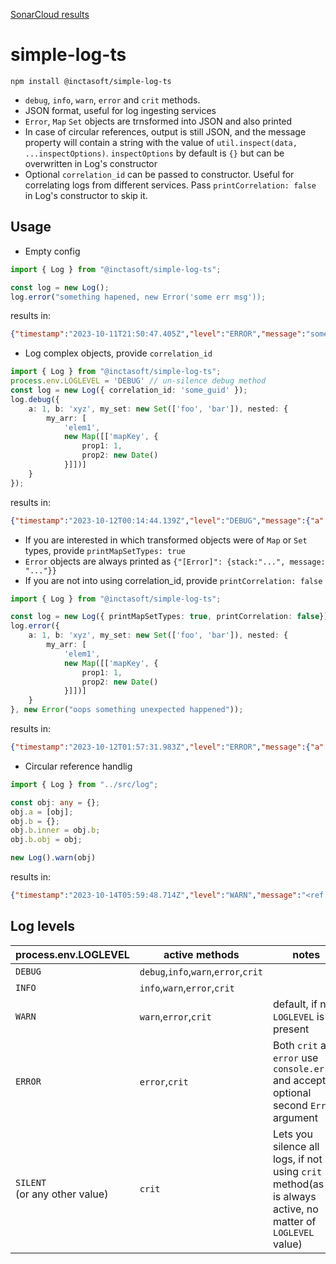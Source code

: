 [SonarCloud results](https://sonarcloud.io/summary/overall?id=inctasoft_simple-log-ts)
# simple-log-ts

```
npm install @inctasoft/simple-log-ts
```

- `debug`, `info`, `warn`, `error` and `crit` methods.
- JSON format, useful for log ingesting services
- `Error`, `Map` `Set` objects are trnsformed into JSON and also printed
- In case of circular references, output is still JSON, and the message property will contain a string with the value of `util.inspect(data, ...inspectOptions)`. `inspectOptions` by default is `{}` but can be overwritten in Log's constructor
- Optional `correlation_id` can be passed to constructor. Useful for correlating logs from different services. Pass `printCorrelation: false` in Log's constructor to skip it.

## Usage
- Empty config
```typescript
import { Log } from "@inctasoft/simple-log-ts";

const log = new Log();
log.error("something hapened, new Error('some err msg'));
```
results in:
```json
{"timestamp":"2023-10-11T21:50:47.405Z","level":"ERROR","message":"something hapened","correlation":"undefined","[Error]":{"stack":"Error: some err msg\n    at Object..(the err stack)","message":"some err msg"}}```
```
- Log complex objects, provide `correlation_id`
```typescript
import { Log } from "@inctasoft/simple-log-ts";
process.env.LOGLEVEL = 'DEBUG' // un-silence debug method
const log = new Log({ correlation_id: 'some_guid' });
log.debug({
    a: 1, b: 'xyz', my_set: new Set(['foo', 'bar']), nested: {
        my_arr: [
            'elem1',
            new Map([['mapKey', {
                prop1: 1,
                prop2: new Date()
            }]])]
    }
});
```
results in:
```json
{"timestamp":"2023-10-12T00:14:44.139Z","level":"DEBUG","message":{"a":1,"b":"xyz","my_set":["foo","bar"],"nested":{"my_arr":["elem1",{"mapKey":{"prop1":1,"prop2":"2023-10-12T00:14:44.139Z"}}]}},"correlation":"some_guid"}
```
- If you are interested in which transformed objects were of `Map` or `Set` types, provide `printMapSetTypes: true`
- `Error` objects are always printed as `{"[Error]": {stack:"...", message: "..."}}`
- If you are not into using correlation_id, provide `printCorrelation: false`
```typescript
import { Log } from "@inctasoft/simple-log-ts";

const log = new Log({ printMapSetTypes: true, printCorrelation: false});
log.error({
    a: 1, b: 'xyz', my_set: new Set(['foo', 'bar']), nested: {
        my_arr: [
            'elem1',
            new Map([['mapKey', {
                prop1: 1,
                prop2: new Date()
            }]])]
    }
}, new Error("oops something unexpected happened"));
```
results in:
```json
{"timestamp":"2023-10-12T01:57:31.983Z","level":"ERROR","message":{"a":1,"b":"xyz","my_set":{"[Set]":["foo","bar"]},"nested":{"my_arr":["elem1",{"[Map]":{"mapKey":{"prop1":1,"prop2":"2023-10-12T01:57:31.983Z"}}}]}},"[Error]":{"stack":"Error: oops something unexpected happened\n    at Object..(the err stack)","message":"oops something unexpected happened"}}
```
- Circular reference handlig
```typescript
import { Log } from "../src/log";

const obj: any = {};
obj.a = [obj];
obj.b = {};
obj.b.inner = obj.b;
obj.b.obj = obj;

new Log().warn(obj)
```
results in:
```json
{"timestamp":"2023-10-14T05:59:48.714Z","level":"WARN","message":"<ref *1> {\n  a: [ [Circular *1] ],\n  b: <ref *2> { inner: [Circular *2], obj: [Circular *1] }\n}","correlation":"undefined"}
```
## Log levels
| process.env.LOGLEVEL | active methods | notes |
|---|---|---|
| `DEBUG`| `debug`,`info`,`warn`,`error`,`crit`| | 
| `INFO` | `info`,`warn`,`error`,`crit`|| 
| `WARN` | `warn`,`error`,`crit`| default, if no `LOGLEVEL` is present |
| `ERROR`| `error`,`crit`| Both `crit` and `error` use `console.error` and accept optional second `Error` argument |
| `SILENT` <br/> (or any other value)| `crit` | Lets you silence all logs, if not using `crit` method(as it is always active, no matter of `LOGLEVEL` value) |
